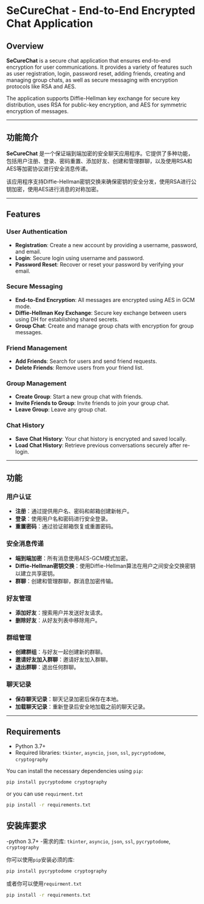 # SeCureChat - End-to-End Encrypted Chat Application

## Overview

**SeCureChat** is a secure chat application that ensures end-to-end encryption for user communications. It provides a variety of features such as user registration, login, password reset, adding friends, creating and managing group chats, as well as secure messaging with encryption protocols like RSA and AES. 

The application supports Diffie-Hellman key exchange for secure key distribution, uses RSA for public-key encryption, and AES for symmetric encryption of messages.

---

## 功能简介

**SeCureChat** 是一个保证端到端加密的安全聊天应用程序。它提供了多种功能，包括用户注册、登录、密码重置、添加好友、创建和管理群聊，以及使用RSA和AES等加密协议进行安全消息传递。

该应用程序支持Diffie-Hellman密钥交换来确保密钥的安全分发，使用RSA进行公钥加密，使用AES进行消息的对称加密。

---

## Features

### User Authentication
- **Registration**: Create a new account by providing a username, password, and email.
- **Login**: Secure login using username and password.
- **Password Reset**: Recover or reset your password by verifying your email.

### Secure Messaging
- **End-to-End Encryption**: All messages are encrypted using AES in GCM mode.
- **Diffie-Hellman Key Exchange**: Secure key exchange between users using DH for establishing shared secrets.
- **Group Chat**: Create and manage group chats with encryption for group messages.

### Friend Management
- **Add Friends**: Search for users and send friend requests.
- **Delete Friends**: Remove users from your friend list.

### Group Management
- **Create Group**: Start a new group chat with friends.
- **Invite Friends to Group**: Invite friends to join your group chat.
- **Leave Group**: Leave any group chat.

### Chat History
- **Save Chat History**: Your chat history is encrypted and saved locally.
- **Load Chat History**: Retrieve previous conversations securely after re-login.

---

## 功能

### 用户认证
- **注册**：通过提供用户名、密码和邮箱创建新帐户。
- **登录**：使用用户名和密码进行安全登录。
- **重置密码**：通过验证邮箱恢复或重置密码。

### 安全消息传递
- **端到端加密**：所有消息使用AES-GCM模式加密。
- **Diffie-Hellman密钥交换**：使用Diffie-Hellman算法在用户之间安全交换密钥以建立共享密钥。
- **群聊**：创建和管理群聊，群消息加密传输。

### 好友管理
- **添加好友**：搜索用户并发送好友请求。
- **删除好友**：从好友列表中移除用户。

### 群组管理
- **创建群组**：与好友一起创建新的群聊。
- **邀请好友加入群聊**：邀请好友加入群聊。
- **退出群聊**：退出任何群聊。

### 聊天记录
- **保存聊天记录**：聊天记录加密后保存在本地。
- **加载聊天记录**：重新登录后安全地加载之前的聊天记录。

---

## Requirements

- Python 3.7+
- Required libraries: `tkinter`, `asyncio`, `json`, `ssl`, `pycryptodome`, `cryptography`

You can install the necessary dependencies using `pip`:

```bash
pip install pycryptodome cryptography
```
or you can use `requirment.txt`

```bash
pip install -r requirements.txt
```
## 安装库要求

-python 3.7+
-需求的库: `tkinter`, `asyncio`, `json`, `ssl`, `pycryptodome`, `cryptography`

你可以使用`pip`安装必须的库:

```bash
pip install pycryptodome cryptography
```
或者你可以使用`requirment.txt`

```bash
pip install -r requirements.txt
```
